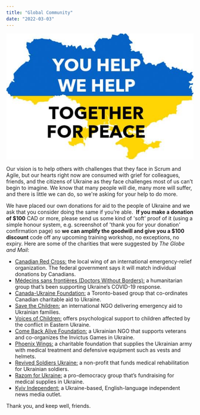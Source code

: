 ```yaml
---
title: "Global Community"
date: "2022-03-03"
---
```


![You help We help together for peace in Ukraine](images/Ukraine.jpg)

Our vision is to help others with challenges that they face in Scrum and Agile, but our hearts right now are consumed with grief for colleagues, friends, and the citizens of Ukraine as they face challenges most of us can’t begin to imagine. We know that many people will die, many more will suffer, and there is little we can do, so we're asking for your help to do more.

We have placed our own donations for aid to the people of Ukraine and we ask that you consider doing the same if you’re able.  **If you make a donation of $100** CAD or more, please send us some kind of 'soft' proof of it (using a simple honour system, e.g. screenshot of 'thank you for your donation' confirmation page) so **we can amplify the goodwill and give you a $100 discount** code off any upcoming training workshop, no exceptions, no expiry. Here are some of the charities that were suggested by _The Globe and Mail_:

- [Canadian Red Cross:](https://donate.redcross.ca/page/100227/donate/1?_ga=2.125878541.1041674209.1645872049-1232769696.1645872049&_gl=1*1ro22jf*_ga*MTIzMjc2OTY5Ni4xNjQ1ODcyMDQ5*_ga_376D8LHM0R*MTY0NTg3MjA0OC4xLjAuMTY0NTg3MjA0OC4w) the local wing of an international emergency-relief organization. The federal government says it will match individual donations by Canadians.
- [Médecins sans frontières (Doctors Without Borders):](https://www.doctorswithoutborders.ca/) a humanitarian group that’s been supporting Ukraine’s COVID-19 response.
- [Canada-Ukraine Foundation:](https://www.cufoundation.ca/) a Toronto-based group that co-ordinates Canadian charitable aid to Ukraine.
- [Save the Children:](https://www.savethechildren.ca/) an international NGO delivering emergency aid to Ukrainian families.
- [Voices of Children:](https://voices.org.ua/en/) offers psychological support to children affected by the conflict in Eastern Ukraine.
- [Come Back Alive Foundation:](https://savelife.in.ua/en/donate-en/) a Ukrainian NGO that supports veterans and co-organizes the Invictus Games in Ukraine.
- [Phoenix Wings:](http://wings-phoenix.org.ua/en/about-fund/) a charitable foundation that supplies the Ukrainian army with medical treatment and defensive equipment such as vests and helmets.
- [Revived Soldiers Ukraine:](https://www.rsukraine.org/) a non-profit that funds medical rehabilitation for Ukrainian soldiers.
- [Razom for Ukraine:](https://www.razomforukraine.org//) a pro-democracy group that’s fundraising for medical supplies in Ukraine.
- [Kyiv Independent:](https://kyivindependent.com/) a Ukraine-based, English-language independent news media outlet.

Thank you, and keep well, friends.
